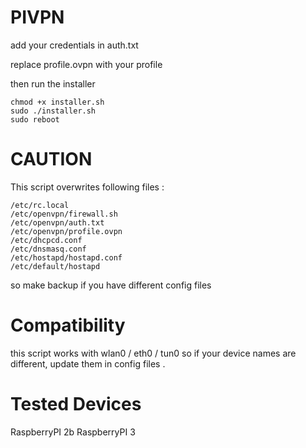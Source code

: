 
# PIVPN

add your credentials in auth.txt <br>

replace profile.ovpn with your profile<br>

then run the installer

```
chmod +x installer.sh
sudo ./installer.sh
sudo reboot
```
# CAUTION 
This script overwrites following files : 
```
/etc/rc.local
/etc/openvpn/firewall.sh
/etc/openvpn/auth.txt
/etc/openvpn/profile.ovpn
/etc/dhcpcd.conf
/etc/dnsmasq.conf
/etc/hostapd/hostapd.conf
/etc/default/hostapd
```
so make backup if you have different config files 
# Compatibility
this script works with wlan0 / eth0 / tun0 so if your device names are different, update them in config files .<br>
# Tested Devices
RaspberryPI 2b
RaspberryPI 3